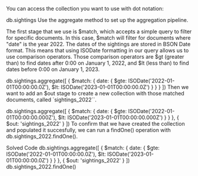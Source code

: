 You can access the collection you want to use with dot notation:

db.sightings
Use the aggregate method to set up the aggregation pipeline.

The first stage that we use is $match, which accepts a simple query to filter for specific documents. In this case, $match will filter for documents where "date" is the year 2022. The dates of the sightings are stored in BSON Date format. This means that using ISODate formatting in our query allows us to use comparison operators. Those comparison operators are $gt (greater than) to find dates after 0:00 on January 1, 2022, and $lt (less than) to find dates before 0:00 on January 1, 2023.

db.sightings.aggregate([
  {
    $match: {
      date: {
        $gte: ISODate('2022-01-01T00:00:00.0Z'),
        $lt: ISODate('2023-01-01T00:00:00.0Z')
      }
    }
  }
])
Then we want to add an $out stage to create a new collection with those matched documents, called `sightings_2022``.

db.sightings.aggregate([
  {
    $match: {
        date: {
            $gte: ISODate('2022-01-01T00:00:00.000Z'),
            $lt: ISODate('2023-01-01T00:00:00.000Z')
        }
    }
  }, {
    $out: 'sightings_2022'
  }
])
To confirm that we have created the collection and populated it succesfully, we can run a findOne() operation with db.sightings_2022.findOne().

Solved Code
db.sightings.aggregate([
  {
    $match: {
      date: {
        $gte: ISODate('2022-01-01T00:00:00.0Z'),
        $lt: ISODate('2023-01-01T00:00:00.0Z')
      }
    }
  },
  {
    $out: 'sightings_2022'
  }
])
db.sightings_2022.findOne()